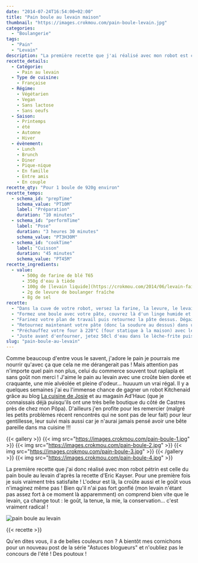 ```yaml
---
date: "2014-07-24T16:54:00+02:00"
title: "Pain boule au levain maison"
thumbnail: "https://images.crokmou.com/pain-boule-levain.jpg"
categories:
  - "Boulangerie"
tags:
  - "Pain"
  - "Levain"
description: "La première recette que j'ai réalisé avec mon robot est celle du pain boule au levain d'Eric Kayser. Pour une première je suis satisfaite !"
recette_details:
  - Catégorie:
    - Pain au levain
  - Type de cuisine:
    - Française
  - Régime:
    - Végétarien
    - Vegan
    - Sans lactose
    - Sans oeufs
  - Saison:
    - Printemps
    - été
    - Automne
    - Hiver
  - évènement:
    - Lunch
    - Brunch
    - Diner
    - Pique-nique
    - En famille
    - Entre amis
    - En couple
recette_qty: "Pour 1 boule de 920g environ"
recette_temps:
  - schema_id: "prepTime"
    schema_value: "PT10M"
    label: "Préparation"
    duration: "10 minutes"
  - schema_id: "performTime"
    label: "Pose"
    duration: "3 heures 30 minutes"
    schema_value: "PT3H30M"
  - schema_id: "cookTime"
    label: "Cuisson"
    duration: "45 minutes"
    schema_value: "PT45M"
recette_ingredients:
  - value:
      - 500g de farine de blé T65
      - 350g d'eau à tiède
      - 100g de [levain liquide](https://crokmou.com/2014/06/levain-fait-maison)
      - 2g de levure de boulanger fraîche
      - 8g de sel
recette:
  - "Dans la cuve de votre robot, versez la farine, la levure, le levain, le sel (faites attention à ce qu'il ne touche ni la levure ni le levain) puis l'eau. Pétrissez 4 minutes à vitesse lente puis 6 minutes environ à vitesse rapide. Si vous faites le tout à la main voici la marche à suivre : sur un plan de travail ou dans un grand saladier, versez la farine et formez un puit au milieu. Ajoutez la moitié de l'eau, le levain, la levure et le sel (toujours sans contact direct avec la levure et le levain). Mélangez bien puis versez peu à peu le reste d'eau jusqu'à ce que toute la farine soit absorbée. Pétrissez ensuite pour obtenir une pâte souple et lisse"
  - "Formez une boule avec votre pâte, couvrez là d'un linge humide et laissez pousser pendant 1h30, elle va ainsi prendre du volume."
  - "Farinez votre plan de travail puis retournez la pâte dessus. Dégazez un peu puis ramenez les coins de la pâte vers le centre. Retournez ensuite le pâton et formez une boule : pour cela faites tourner la pâte entre vos mains en serrant bien vers le bas ([voir cette vidéo](https://www.youtube.com/watch?v=N1W5LxbSD3o))"
  - "Retournez maintenant votre pâte (donc la soudure au dessus) dans un banneton fariné : pour ceux comme moi qui n'en disposent pas, prenez une passoire et posez un linge fariné à l'intérieur (voir mes petites photos précédemment avec le linge vert). Couvrez d'un linge légèrement humide et laissez poser 2h minimum. La pâte va doubler voire tripler de volume."
  - "Préchauffez votre four à 220°C (four statique à la maison) avec le lèche frite en bas de celui-ci. Sur une plaque recouverte de papier sulfurisé, retournez votre pâton sur celle-ci. A l'aide d'une lame de rasoir (ou d'un très bon couteau), lamez le pain."
  - "Juste avant d'enfourner, jetez 50cl d'eau dans le lèche-frite puis faites cuire le pain 40/45 minutes. Il est cuit lorsque celui-ci sonne creux en dessous. Laissez refroidir sur une grille et écoutez le chanter"
slug: "pain-boule-au-levain"
---
```


Comme beaucoup d'entre vous le savent, j'adore le pain je pourrais me nourrir qu'avec ça que cela ne me dérangerait pas ! Mais attention pas n'importe quel pain non plus, celui du commerce souvent tout raplapla et sans goût non merci ! J'aime le pain au levain avec une croûte bien dorée et craquante, une mie alvéolée et pleine d'odeur... huuuum un vrai régal. Il y a quelques semaines j'ai eu l'immense chance de gagner un robot Kitchenaid grâce au blog <a href="http://www.lacuisinedejosie.fr/" rel="nofollow" target="_blank">La cuisine de Josie</a> et au magasin Ad'Hauc (que je connaissais déjà puisqu'ils ont une très belle boutique du côté de Castres près de chez mon Pôpa). D'ailleurs j'en profite pour les remercier (malgré les petits problèmes récent rencontrés qui ne sont pas de leur fait) pour leur gentillesse, leur suivi mais aussi car je n'aurai jamais pensé avoir une bête pareille dans ma cuisine !!!

{{< gallery >}}
  {{< img src="https://images.crokmou.com/pain-boule-1.jpg" >}}
  {{< img src="https://images.crokmou.com/pain-boule-2.jpg" >}}
  {{< img src="https://images.crokmou.com/pain-boule-3.jpg" >}}
{{< /gallery >}}
{{< img src="https://images.crokmou.com/pain-boule-4.jpg" >}}

La première recette que j'ai donc réalisé avec mon robot pétrin est celle du pain boule au levain d'après la recette d'Eric Kayser. Pour une première fois je suis vraiment très satisfaite ! L'odeur est là, la croûte aussi et le goût vous n'imaginez même pas ! Bien qu'il n'ai pas fort gonflé (mon levain n'étant pas assez fort à ce moment là apparemment) on comprend bien vite que le levain, ça change tout : le goût, la tenue, la mie, la conservation... c'est vraiment radical ! 

![pain boule au levain](https://images.crokmou.com/pain-boule-levain-1.jpg)

{{< recette >}}

Qu'en dites vous, il a de belles couleurs non ? A bientôt mes cornichons pour un nouveau post de la série "Astuces blogueurs" et n'oubliez pas le concours de l'été ! Des poutoux !
